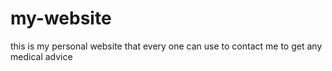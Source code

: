 # my-website
this is my personal website that every one can use to contact me to get any medical advice 

